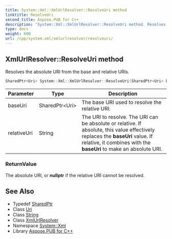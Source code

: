 ```yaml
---
title: System::Xml::XmlUrlResolver::ResolveUri method
linktitle: ResolveUri
second_title: Aspose.PUB for C++
description: 'System::Xml::XmlUrlResolver::ResolveUri method. Resolves the absolute URI from the base and relative URIs in C++.'
type: docs
weight: 600
url: /cpp/system.xml/xmlurlresolver/resolveuri/
---
```

## XmlUrlResolver::ResolveUri method


Resolves the absolute URI from the base and relative URIs.

```cpp
SharedPtr<Uri> System::Xml::XmlUrlResolver::ResolveUri(SharedPtr<Uri> baseUri, String relativeUri) override
```


| Parameter | Type | Description |
| --- | --- | --- |
| baseUri | SharedPtr\<Uri\> | The base URI used to resolve the relative URI. |
| relativeUri | String | The URI to resolve. The URI can be absolute or relative. If absolute, this value effectively replaces the **baseUri** value. If relative, it combines with the **baseUri** to make an absolute URI. |

### ReturnValue

The absolute URI, or **nullptr** if the relative URI cannot be resolved.

## See Also

* Typedef [SharedPtr](../../../system/sharedptr/)
* Class [Uri](../../../system/uri/)
* Class [String](../../../system/string/)
* Class [XmlUrlResolver](../)
* Namespace [System::Xml](../../)
* Library [Aspose.PUB for C++](../../../)
